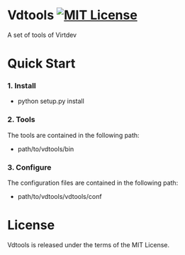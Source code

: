 # Vdtools [![MIT License](http://img.shields.io/:license-mit-blue.svg)](https://opensource.org/licenses/MIT)
A set of tools of Virtdev

# Quick Start
### 1. Install
* python setup.py install

### 2. Tools
The tools are contained in the following path:
* path/to/vdtools/bin

### 3. Configure
The configuration files are contained in the following path:
* path/to/vdtools/vdtools/conf

# License
Vdtools is released under the terms of the MIT License.
